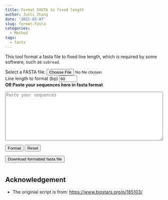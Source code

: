 ```yaml
---
title: Format FASTA to fixed length
author: Junli Zhang
date: '2021-03-07'
slug: format-fasta
categories:
  - Method
tags:
  - fasta
---
```


This tool format a fasta file to fixed line length, which is required by some software, such as `subread`.

<label for="fasta">Select a FASTA file</label>:
<input type="file" id="fasta"/><br>
<label for="line_width">Line length to format (bp)</label>
<input id="line_width" value="60" size="4"><br>
<label for="paste">**OR Paste your sequences here in fasta format**</label><br>
<textarea id="paste" name="paste" rows="10" cols="60" placeholder="Paste your sequences"></textarea><br>
<button onclick="formatFastaPaste()">Format</button>
<button onclick="clearseq()">Reset</button>

<button id="download-btn" onclick="download()">Download formatted fasta file</button>
<pre id="formatted" style="font-size:11px;"></pre>

<script src="/libs/format_fasta.js"></script>
<script src="/libs/FileSaver.min.js"></script>


## Acknowledgement

- The originial script is from: https://www.biostars.org/p/185103/